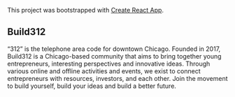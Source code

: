 This project was bootstrapped with [Create React App](https://github.com/facebook/create-react-app).

## Build312

“312” is the telephone area code for downtown Chicago. Founded in 2017, Build312 is a Chicago-based community that aims to bring together young entrepreneurs, interesting perspectives and innovative ideas. Through various online and offline activities and events, we exist to connect entrepreneurs with resources, investors, and each other. Join the movement to build yourself, build your ideas and build a better future.
